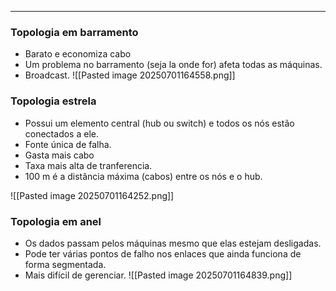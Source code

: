 
---
### **Topologia em barramento**
- Barato e economiza cabo
- Um problema no barramento (seja la onde for) afeta todas as máquinas.
- Broadcast.
![[Pasted image 20250701164558.png]]
### **Topologia estrela**
- Possui um elemento central (hub ou switch) e todos os nós estão conectados a ele.
- Fonte única de falha.
- Gasta mais cabo
- Taxa mais alta de tranferencia.
- 100 m é a distância máxima (cabos) entre os nós e o hub.

![[Pasted image 20250701164252.png]]
### **Topologia em anel**
- Os dados passam pelos máquinas mesmo que elas estejam desligadas.
- Pode ter várias pontos de falho nos enlaces que ainda funciona de forma segmentada.
- Mais difícil de gerenciar.
![[Pasted image 20250701164839.png]]



